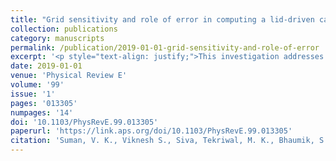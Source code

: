 ```yaml
---
title: "Grid sensitivity and role of error in computing a lid-driven cavity problem"
collection: publications
category: manuscripts
permalink: /publication/2019-01-01-grid-sensitivity-and-role-of-error
excerpt: '<p style="text-align: justify;">This investigation addresses grid sensitivity for the bifurcation problem of the canonical lid-driven cavity (LDC) flow using very fine grids. Different researchers present varying first bifurcation critical Reynolds numbers (Recr1), which depend on formulation, numerical method, and grid choice. Utilizing a very-high-accuracy parallel algorithm, results are obtained using (1025×1025) and (2049×2049) grid points, enhancing understanding of the computational physics of numerical receptivity of LDC flow. The mathematical physics become evident as we identify the interchangeable roles of numerical errors and ambient disturbances in real flows, emphasizing the necessity for explicit excitation in the compact scheme. These results, demonstrating near spectral accuracy, establish universal benchmarks for solving the Navier-Stokes equation for LDC.</p>'
date: 2019-01-01
venue: 'Physical Review E'
volume: '99'
issue: '1'
pages: '013305'
numpages: '14'
doi: '10.1103/PhysRevE.99.013305'
paperurl: 'https://link.aps.org/doi/10.1103/PhysRevE.99.013305'
citation: 'Suman, V. K., Viknesh S., Siva, Tekriwal, M. K., Bhaumik, S., & Sengupta, T. K. (2019). &quot;Grid sensitivity and role of error in computing a lid-driven cavity problem.&quot; <i>Phys. Rev. E</i>, 99(1), 013305.'
---
```

